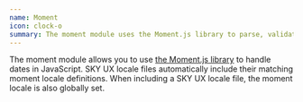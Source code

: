 ```yaml
---
name: Moment
icon: clock-o
summary: The moment module uses the Moment.js library to parse, validate, manipulate, and display dates.
---
```


The moment module allows you to use [the Moment.js library](http://momentjs.com/) to handle dates in JavaScript.  SKY UX locale files automatically include their matching moment locale definitions.  When including a SKY UX locale file, the moment locale is also globally set.
